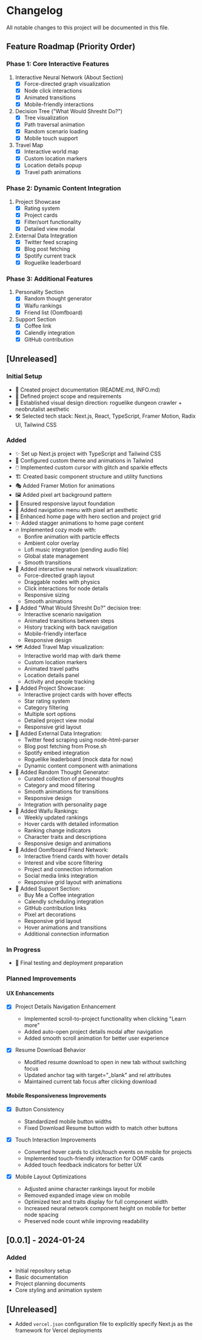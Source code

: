 # Changelog

All notable changes to this project will be documented in this file.

## Feature Roadmap (Priority Order)

### Phase 1: Core Interactive Features
1. Interactive Neural Network (About Section)
   - [x] Force-directed graph visualization
   - [x] Node click interactions
   - [x] Animated transitions
   - [x] Mobile-friendly interactions

2. Decision Tree ("What Would Shresht Do?")
   - [x] Tree visualization
   - [x] Path traversal animation
   - [x] Random scenario loading
   - [x] Mobile touch support

3. Travel Map
   - [x] Interactive world map
   - [x] Custom location markers
   - [x] Location details popup
   - [x] Travel path animations

### Phase 2: Dynamic Content Integration
1. Project Showcase
   - [x] Rating system
   - [x] Project cards
   - [x] Filter/sort functionality
   - [x] Detailed view modal

2. External Data Integration
   - [x] Twitter feed scraping
   - [x] Blog post fetching
   - [x] Spotify current track
   - [x] Roguelike leaderboard

### Phase 3: Additional Features
1. Personality Section
   - [x] Random thought generator
   - [x] Waifu rankings
   - [x] Friend list (Oomfboard)

2. Support Section
   - [x] Coffee link
   - [x] Calendly integration
   - [x] GitHub contribution

## [Unreleased]

### Initial Setup
- 📝 Created project documentation (README.md, INFO.md)
- 🎯 Defined project scope and requirements
- 🎨 Established visual design direction: roguelike dungeon crawler + neobrutalist aesthetic
- 🛠️ Selected tech stack: Next.js, React, TypeScript, Framer Motion, Radix UI, Tailwind CSS

### Added
- ✨ Set up Next.js project with TypeScript and Tailwind CSS
- 🎨 Configured custom theme and animations in Tailwind
- 🖱️ Implemented custom cursor with glitch and sparkle effects
- 🏗️ Created basic component structure and utility functions
- 🎭 Added Framer Motion for animations
- 🖼️ Added pixel art background pattern
- 📱 Ensured responsive layout foundation
- 🧭 Added navigation menu with pixel art aesthetic
- 🎨 Enhanced home page with hero section and project grid
- ✨ Added stagger animations to home page content
- 🔥 Implemented cozy mode with:
  - Bonfire animation with particle effects
  - Ambient color overlay
  - Lofi music integration (pending audio file)
  - Global state management
  - Smooth transitions
- 🧠 Added interactive neural network visualization:
  - Force-directed graph layout
  - Draggable nodes with physics
  - Click interactions for node details
  - Responsive sizing
  - Smooth animations
- 🌳 Added "What Would Shresht Do?" decision tree:
  - Interactive scenario navigation
  - Animated transitions between steps
  - History tracking with back navigation
  - Mobile-friendly interface
  - Responsive design
- 🗺️ Added Travel Map visualization:
  - Interactive world map with dark theme
  - Custom location markers
  - Animated travel paths
  - Location details panel
  - Activity and people tracking
- 📂 Added Project Showcase:
  - Interactive project cards with hover effects
  - Star rating system
  - Category filtering
  - Multiple sort options
  - Detailed project view modal
  - Responsive grid layout
- 🔄 Added External Data Integration:
  - Twitter feed scraping using node-html-parser
  - Blog post fetching from Prose.sh
  - Spotify embed integration
  - Roguelike leaderboard (mock data for now)
  - Dynamic content component with animations
- 💭 Added Random Thought Generator:
  - Curated collection of personal thoughts
  - Category and mood filtering
  - Smooth animations for transitions
  - Responsive design
  - Integration with personality page
- 🌟 Added Waifu Rankings:
  - Weekly updated rankings
  - Hover cards with detailed information
  - Ranking change indicators
  - Character traits and descriptions
  - Responsive design and animations
- 👥 Added Oomfboard Friend Network:
  - Interactive friend cards with hover details
  - Interest and vibe score filtering
  - Project and connection information
  - Social media links integration
  - Responsive grid layout with animations
- 🤝 Added Support Section:
  - Buy Me a Coffee integration
  - Calendly scheduling integration
  - GitHub contribution links
  - Pixel art decorations
  - Responsive grid layout
  - Hover animations and transitions
  - Additional connection information

### In Progress
- 🎯 Final testing and deployment preparation

### Planned Improvements

#### UX Enhancements
- [x] Project Details Navigation Enhancement
  - Implemented scroll-to-project functionality when clicking "Learn more"
  - Added auto-open project details modal after navigation
  - Added smooth scroll animation for better user experience

- [x] Resume Download Behavior
  - Modified resume download to open in new tab without switching focus
  - Updated anchor tag with target="_blank" and rel attributes
  - Maintained current tab focus after clicking download

#### Mobile Responsiveness Improvements
- [x] Button Consistency
  - Standardized mobile button widths
  - Fixed Download Resume button width to match other buttons

- [x] Touch Interaction Improvements
  - Converted hover cards to click/touch events on mobile for projects
  - Implemented touch-friendly interaction for OOMF cards
  - Added touch feedback indicators for better UX

- [x] Mobile Layout Optimizations
  - Adjusted anime character rankings layout for mobile
  - Removed expanded image view on mobile
  - Optimized text and traits display for full component width
  - Increased neural network component height on mobile for better node spacing
  - Preserved node count while improving readability

## [0.0.1] - 2024-01-24
### Added
- Initial repository setup
- Basic documentation
- Project planning documents
- Core styling and animation system

## [Unreleased]
- Added `vercel.json` configuration file to explicitly specify Next.js as the framework for Vercel deployments 